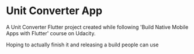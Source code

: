 # Unit Converter App

A Unit Converter Flutter project created while following 'Build Native Mobile Apps with Flutter' course on Udacity.

Hoping to actually finish it and releasing a build people can use
